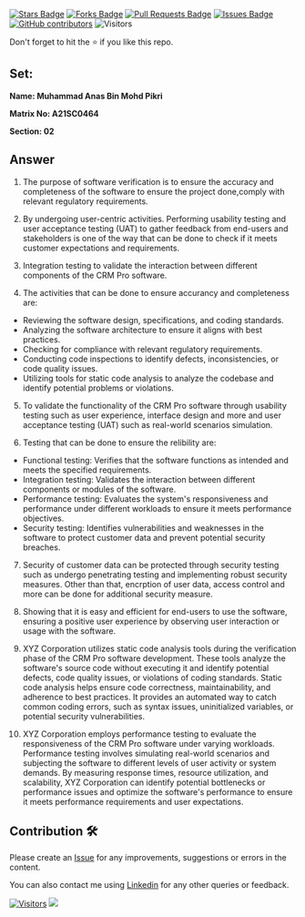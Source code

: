 <a href="https://github.com/drshahizan/learn-php/stargazers"><img src="https://img.shields.io/github/stars/drshahizan/learn-php" alt="Stars Badge"/></a>
<a href="https://github.com/drshahizan/learn-php/network/members"><img src="https://img.shields.io/github/forks/drshahizan/learn-php" alt="Forks Badge"/></a>
<a href="https://github.com/drshahizan/learn-php/pulls"><img src="https://img.shields.io/github/issues-pr/drshahizan/learn-php" alt="Pull Requests Badge"/></a>
<a href="https://github.com/drshahizan/learn-php/issues"><img src="https://img.shields.io/github/issues/drshahizan/learn-php" alt="Issues Badge"/></a>
<a href="https://github.com/drshahizan/learn-php/graphs/contributors"><img alt="GitHub contributors" src="https://img.shields.io/github/contributors/drshahizan/learn-php?color=2b9348"></a>
![Visitors](https://api.visitorbadge.io/api/visitors?path=https%3A%2F%2Fgithub.com%2Fdrshahizan%2Fsoftware-engineering&labelColor=%23d9e3f0&countColor=%23697689&style=flat)

Don't forget to hit the :star: if you like this repo.

## Set:

**Name: Muhammad Anas Bin Mohd Pikri**

**Matrix No: A21SC0464**

**Section: 02**

## Answer

1. The purpose of software verification is to ensure the accuracy and completeness of the software to ensure the project done,comply with relevant regulatory requirements.

2. By undergoing user-centric activities. Performing usability testing and user acceptance testing (UAT) to gather feedback from end-users and stakeholders is one of the way that can be done to check if it meets customer expectations and requirements.

3.  Integration testing to validate the interaction between different components of the CRM Pro software.

4.  The activities that can be done to ensure accurancy and completeness are:

- Reviewing the software design, specifications, and coding standards.
- Analyzing the software architecture to ensure it aligns with best practices.
- Checking for compliance with relevant regulatory requirements.
- Conducting code inspections to identify defects, inconsistencies, or code quality issues.
- Utilizing tools for static code analysis to analyze the codebase and identify potential problems or violations.

5.  To validate the functionality of the CRM Pro software through usability testing  such as user experience, interface design and more and user acceptance testing (UAT) such as real-world scenarios simulation.

6.  Testing that can be done to ensure the relibility are:

- Functional testing: Verifies that the software functions as intended and meets the specified requirements.
- Integration testing: Validates the interaction between different components or modules of the software.
- Performance testing: Evaluates the system's responsiveness and performance under different workloads to ensure it meets performance objectives.
- Security testing: Identifies vulnerabilities and weaknesses in the software to protect customer data and prevent potential security breaches.

7.   Security of customer data can be protected through security testing such as undergo penetrating testing and implementing robust security measures. Other than that, encrption of user data, access control and more can be done for additional security measure.

8.   Showing that it is easy and efficient for end-users to use the software, ensuring a positive user experience by observing user interaction or usage with the software.

9. XYZ Corporation utilizes static code analysis tools during the verification phase of the CRM Pro software development. These tools analyze the software's source code without executing it and identify potential defects, code quality issues, or violations of coding standards. Static code analysis helps ensure code correctness, maintainability, and adherence to best practices. It provides an automated way to catch common coding errors, such as syntax issues, uninitialized variables, or potential security vulnerabilities.

10.   XYZ Corporation employs performance testing to evaluate the responsiveness of the CRM Pro software under varying workloads. Performance testing involves simulating real-world scenarios and subjecting the software to different levels of user activity or system demands. By measuring response times, resource utilization, and scalability, XYZ Corporation can identify potential bottlenecks or performance issues and optimize the software's performance to ensure it meets performance requirements and user expectations.


## Contribution 🛠️
Please create an [Issue](https://github.com/drshahizan/learn-php/issues) for any improvements, suggestions or errors in the content.

You can also contact me using [Linkedin](https://www.linkedin.com/in/drshahizan/) for any other queries or feedback.

[![Visitors](https://api.visitorbadge.io/api/visitors?path=https%3A%2F%2Fgithub.com%2Fdrshahizan&labelColor=%23697689&countColor=%23555555&style=plastic)](https://visitorbadge.io/status?path=https%3A%2F%2Fgithub.com%2Fdrshahizan)
![](https://hit.yhype.me/github/profile?user_id=81284918)



